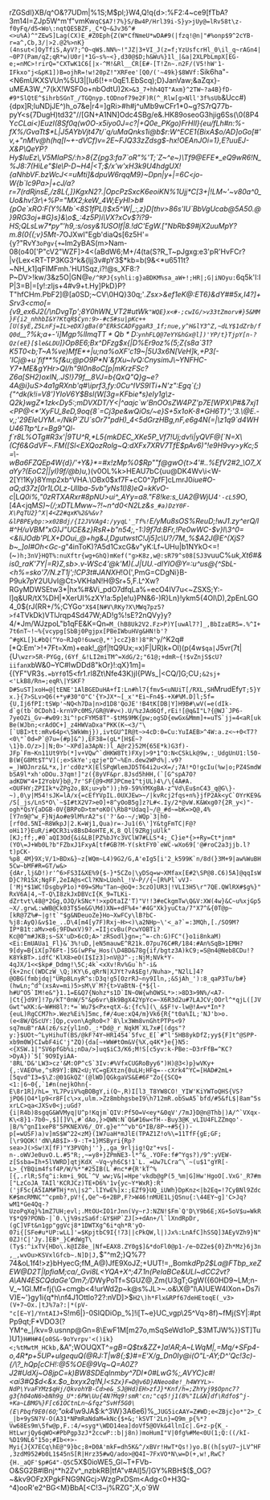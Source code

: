 rZGSdl}XB/q^O&?7UDm|%1S;M$pl;}W4,Q!q{d>:%F2:4~ce9[fTbA?3m14I=ZJp5W^m'f"vmKw`qC$A7!7%}S/Bw4P/Hrl39i-S}y>jUy@=lRv58t\z-f0yFq/d5<Wo\:nqtQESBZF,_C*Q~&Jv36^#<>u%A)^"ZEwS]Lag(CX)E_#Z0Eph{Z(W*CfNmeU*wDA#9(|fzq!@n|"#%onp$9^2cYB-r=a^,Cb,3/|>2.@2%>nK}(4nsut<]OyTfiS,AyV?;^O~qW$.NN%~!"JZ|3+VI_J(z=f;YzUsfcrHl_0\il_q~rAGn4|~0P7(Pam/qZ;qR*w)U0r|*1G~s%~<},d30@$D;h&Wu%}1l_|&a|2XLPbLmpX[EG-e;=nMC>!rirQ="CXTwK1C6[|x-^M!&Rl__CR[E#-[T!Zn~.n2F/(V5!hW'1-IFkxo"j<&pK1])B=ojhR=!w!20pZ!"XRFee'[Q0/('~49k}$8WVf:`Sik6ha"-<N6mUKXSVUn%5U3|[lu6(!+=0qE1.EbScq);D}JanVaw;&aZqx}-uMEA3W_^7(kX!WSF0o+nbOdtU)2`K>&3_7+hh4QT"Axm}^2TW~?a4B}fD-#9*SlQtE^$ihrbSGnT_/TGQnyp.tODnof79e2F)R(^_Rlw[g>Nll'3f%sUb`&Ucc#){dpx]R;luNDjJE^)h_o7&e|r4=]gRi>#h#j^uMb9wCFr1*0~g?S7rQ77b\-pyY<s{7DugH)td32"//[GN+A1NN]Odc4SBg/e&.HK89oseoG3hjig6Ss(\0(8P4Y*cCLai<)EuzI(8Sf0q(w0O-x5iyo0J=c?|+Q0e_PKgo)FrHIl}{eu/fLh#n:\%-fX%/GvaTt$*L|J5AYbVjt47t/`q/uMaQnks1i@b$r:W^ECE1{BixA$o/AD]oGo[#'v,+"nM!v@h(hq[I~+-dVCf)v=2E~FJQ33zZdsg$-hx!OEAnJOi=1},E?uuEJ-X&P\QeYP?Hy$IuEz\,V5MIaPS/:h>8{Z{pg3:fa7`oR"%'T;`Z~^e~)\Tf9@EFE*_eQ9wR6!N_%J8:7(HiLe"$le\P-D~H4|<T;$/x'w'xH3k9U4hdgUX!{aNhbVF.bzWcJ<=uMti]&dpuW6rqqM9}~Dpn|y+|=6C<jo-W{b`Ic9Pa>|+cJ/a?r=7(rdRjnsE,/z8L{,]}KgxN2?.|OpcPzSxcK6eoiKN%1Ujj*C[3+|!LM~'~v80a^0_Uo&hv!3r\+%P="MX2;keW_4W;EyHI>b#{pOe`xRO:F(Y%Mb`<8S1fPLl)$x5^W|_:,z}D[thv>86s'IU`BbVgUcab@5A50.@}9RG3oj+#G}s}&\o$_:4z5P)i\VX?xCv$?i?9-HS;QLsLw7*py"'h9,:s/osy&1USOIf|8.!dC'EgW.["NbRb$9#jX2uuMpY?m.8(0{(;v}5Mt-7*OJXwI"Egb'diaQs[6z5H'={y?"RvY`3oPgv{+=`Im2yBAS(m>Nam-08(o40['P"cV2"WZF]>4<(aBdW6;M+/4(ta(S?R_T~pJgxg:e3'pR'HvFCr?|v{Lex<RT-TP3KG3^k&{ljj3v#pY3$*kb=b(9&<*u6511t?~NH_k1]qFIMFmh.'HU1Sqz,i?!@s_XF8:?P~DV>!kw/3&z5O|GN@`e/^RPJ{syhli:g}aBDKM%sa_aW+!;HR|;G|iNOyu:`6q5k'I:IP|3=B|=[y!:zIjs+4#v9+t.Hy]PkD}P?T"hfCHm.PbF2]@[a0SD;~CV\0HQ}30q;\'*.**Zsx>&ef1eK@:ET6}&dY##5x,I4?]+Srv3<cmo[={v9_ex6J2(/\nDvgTp';8Y0hWN_VT2#utWk`"WQE}x<#-;cwIG/>v33tZmorv#}5&MM}F{i2_nhhbI&Y?KtqR$Cyn:9>-#cS#su|pKc++[U($yE,Z5LnFj=IL>eDX)gBa(0^ERkSCADFggaR3_1f;nue,y^H&lY3^Z,~dLY$1dZrb/fQ0d`__?%k;a+-'i]Mgp%lIm$qTT*Qb*D$:`ynhFLQ@7eYY&hGx@l])'YP/t}TjpY[n-?Qz(eE}[$le&LDU`]}Op8E6;Bx^DFzg$x{|D%Er9oz%(5;Z{s8a`31?K5T0<b;T~A%ve)MfE*+|u;na%oXF'c19~|5U3x6N[VeH]k,+P3[-'ICj@+u`fif**%f&u;@pO9P*N`&fXu~IvQ:CnysimJ\~YNFHC-Y7+ME&gYHr>Ql/h"9I0n8oC[p|mKrzFSc?Z6a[SH2)oxIN,.JS!}79f__8VJ=b{QxQ"Q}g~e?4A@i}uS>4a1gRXnb'q#\iprf3,fy:0Cu^IVS9ITi+N'z":Egq`{;){"^dk(k!i=V8')YIoV6Y$Bsl(W[3g=KFbie*s)eIy1g\z-Q2k}wgZ*1zk<Dy5:;mDVXDT/Y<|^aajc`w'BnOOsZW4PZ'p7E[WPX\P#&7xj1<PP@<*'XyFU_8eD,9oq{8`=Cj3pe&wQiOs/~e}S+5x1oK-8*GH6T}";'3.\@E.-v,;'29EIeUYM.=/NkP`ZU`sOr7"pdH)_4<5dGrzHBg,nF,e6g4N(=|\z1q9`d4WHU46Ttp^Lr=Bg9"Ql-f`r8L%OTg#R3x'|9TU^R,*L5{mkDEC_XKe5P_Vf7!Uj;dv!i|yQVF@[`N=X\(Cf6&GdVF~.FM([Sl<EXQozRolg~Q:dXFx7XRV7TfE$pAv6)"!e9H9vy>yKc;5=\-wBa6FZQEp4W{d}/'+Y&}*=#x!zMp%0$Rp""f*@gwO{t>4'#..%EfV2#2_\O7_XaYy?(EoC2||yI)9f/@b)u*,*)(v0OL%k>HEAU7bC{uu@DK4Wv\i<W-2[Y!1Ky}8Ymp2xb^VHA.\OBx0$xf7F+cC0^7pfF]cLmrJ0*iue#O-aQ;d37z[0r1LOLz-UlIba-5vb"yNs1I)8)eQ=kKvO-c*|L*Q0i%,"0zRTXARxr#8pNU>ui^_AYy=a8."F8!ke:s_UA2@WjU4`'-cL5`9*O,[4A<jqM*S)~(/;xDTLMww~?!~n^d0<N2Lz&s`_#a)DzY0F-X\PqTU2}^X|4<Z2#qxK%2&%&v?&lPBPEybp:>x02Bdj/{I2JVVAg4:/yyqL'_Tf%!`E/yMu8sOS%ReuD;!wJ1.zy^erQ/l#^H/uVBM"xG)J"UCE&z}RsR+b"n54;,-1:)9f7d:BFr,!Pe0wWC-$v}l\3^0=<&IiJOdb'PLX+DOui_@+hg&J,DgutwstC!Jj5\]c\U?/7M_%$A2J@E^(XjS?b~_]oI#Oh<Gc-g*"4inToK)?A5d1CxcG&v"yK:Lf~UHu|b1NYkO<=!(~`)h;3nV}HQT%:nuXftr{wg+GhQ)mKef("g>K8z,w@:sR79^s08[SJ3`vuuC%_uk,Xt6#&is0_raK'7Y|=R}Z,sb>.v-WSc4'@k'M)(.J|UU.-dlYlO@Y=:u^us@{^SbL-<h%=sko'7/N.zT1j';!CP3t#JANXH_!O(',PmG=CDgNi}B-P9uk7pY2UUvl@Ct>VKHaN!H@Sr+5,F.L^Xw?RGyMDWSEtw3*|hx\%#&Vi_pdO7dfqLa%\=ecO4IV7u<~ZSXS;Y:-I]q&UR/tX%DH|*XerUI%zXY!a:5p]e!u}PN&6-)R}Ln}!ykm5{4Ol\D),2pEnLGO4_0${rJ(RR+/%\;CYGo`"X$4[N#V\RKy?X\MWq7pz5?>f4`TVkDk)VTlJrqp4Sd47W;AD!g%!sE?2nQVy}y?4/*Jm/WJzpoL"b1qFE&K=Qn`=M_(hB8Uk2V2.Fz>P)Y[uwAl7?]_,BbIzaER5=.%^I+7t6nT~!~%{vcypg[SbBj0Pgjpx[PBeIWbuHVg&HN!b'?^#gKL[}L#bQ(^Yo~RJqO!6uwc@,*'}ccZ}B!)8"R^y`/^K2q#[*Q:Em'>!+7Ft=Xm)+eak!_@f|!tQ9Ux;=x)F|UR)k+Ol)(p(4w`$qa|`J5vr(7t|{U`\wzr>5R-PYGg,(6Yf_&!LI2miTM^=XdG/2;"61@;+dmR~{!$vZnjS$cU?iifan`xbW&0~YC#lwDDd8"kOr}!:qX}1m]={(YF"VR3`$.=bYf0`15<fr1.rl8Zt\Nfe43K)jI{PWs_|<CQ/]G;CU`;&2sj+<'LkB8/Rn=;eqR\|YSKF?D#SuST]xoH=@[tENE'1AlBGEDuHA+fI:Ln#hl7{fmv5<uNUiT[/RXL,SH`MrudEfy``T;5}Yx.}{7>SLv>Q6(+*y#30"O"C'{Y>JX*~[_x'*Ei~Fn4$-+X#%M.D]l;5f={U,Ij6fPI:tSWp'~NQ<h7Da|n>d1D8'QoJE'!B4tK[DB|Y]H9B#\wV(=e(dIk-d`g(tb`0CDoh1-krnVPc0MS/GR@V#v<).U/%zJAd6Qf,rEi![@q&I"L?{@WJ`JP6-7yeOZi_Gv~#w09:3i^!pcFYM58T"-$tM$9MK{pw;ogSD{ewGx&Mmm]+=uTS`jj=4<aR[ukBe(WJbn;<rAdOC+]_z4HWVaDxa"PKK(K~<3/"\[`UBI>tt:mRv64p<\5WkWmj}),ivtGU^IR@t~>4cD:0=Cu:YuIAEB>^4W:a.z<~+0<T7?<0\"`0d=P`@7u=(#p]&^),EF38=(gL*[H$E~?\1}b.O/z>]|N;0>'~XPd]a3ApN:)l_A@r2}52M{65E*k)G3f)-JFp`Fm~Kn11Ut9Yb(*]v+VQw^`dHKW8Tt)FXy|>9*1^O:N<CSkLk@9w,:_UdgUnU1:l50-B(W{G8Mt$T^V](;e>SkYe';qzje"D^~%En.dew2WPd%|.v9?=_)WOJnrz&L*x,]r'cd0z*X|ElSPqWlemJD5T64i2u<X=/;7A!*O!gcIu(%w|o;PZ4SmdWbSA9l*xh'oDOu.3?qm!]"z({8yVF&pr.8Jsd5hHH,(`[G^spA7O?adKDW"4+I2YobV}b@,7r'SF{@9<MFJPCme1^tjUL)4\/\{4A#A.<OUFHY;ZPIIk*vZPg2o,BX;u>yb"));h9-59%YMXgBA-z^Vd\Eu$nC43_q@G\}-~),0\y|M54!sJK=lA/x{=cEfYVpIL.0UXJEw>~/|kvRcj2fqs+n%}jfP2Ak<yC`OYrKE9&/S[_js/LnS*O\`~$I#tX2V7>eO]+8^yOoB5g]z?L#<.Iy/2*@vW.K&Wxg0?{2R_y<)"-ogh*QsY{aDGB-0V{BRPoD>tm*oKO(\Rb8*Udaq]~/@_#d~=bK=>Q@,4%[Y7n9@^w_F}NjAo#e9lM%rA2"s('?'&o-~/;WQp`3|h0-[rf0d.5NI~R8WkpJ|2.K=Wj1,Qua)r=-Ju1(6\']Y&tgFmTC|F@?oHi1?}EuR/i#QCR3iv8BsD4oHTE,K,8_Ql[9ZRgjuUlk"[KJ;ff;,#0`aQI3Od{&i&LB[PZ%bJYc3VClW7#LLS*4;_C}ie*{>+Ry=Ct*jnm*(YO\=J+Wb0L?b"FZbxJ1FxyA[tf#GB?M-Y(sktFY0`eWC-wXo69['@#roC2a3jjb.l?t)pCK-%p8_4M}9X;V/1>BDx&}~z[WQm~L4)9G2/G,A'eIg5[i'2_k599K`n/8d(}3M+9|aw%WuBH5Cw~bMF#R=GT/w&>{dAr,lj&D!)r'^6>FS3I&XE%9{$-}*5CZo|\yDSq=w~XMfax[E#2\SP@8.C6)5A]@qqIsWD}C?R1SX;NgFF,2eIA@s<Cl?KN>LUohl_!V~P//{~[R%Pl`vVJ-['Mj*$1WC!DsgbyP1o)*09=SMu"Tan~@oQ+:3czO]UR3|!VLI3H5\r"7QE.QWlRX#$g%}"RxV6A|4,~T-Q\I8zkJxDBVcI{K_9=TLKi-dZrtvt\48@*2Gg,OJQ/kSNc*!>xpOtaIZ'T)"V!!3#eCkgmTw\Q&V:XW(4w}&C~u%xjGp5~X/.grwL:wWB@Ck03T$5e&G\Md)XN=+dF%4+'#4G"Xk}yuCta/7"X7^&{0T@p~[kR@7Z%#~|g!t`"$g&NDeuoZe}Ho~XwFCy\lB?bC-%j8:AyQ)&v$1e_..D\4[m4[y7F)Rxj~H><)\a2NHp~\'<_a?`=:3MQh,[./SO9M?IP*B1t:aMv>e6;9FDwxV)9?.=IIjcvBu(PcwYOBTi?Kc@0^m#JKB;s~SX'uD>6cO;A>'zRSodl}gn=;^=-ch:G)FC"(}o1i8nkaM)<Ei:EmUAUa1_Fl}&`3%!uD,|eN5mauwE^R21k.07pu76C#R/184:#An%SqB>1EMH?9[dy=B{iX[p76Ft-]SG(wPFw_Hos(\D4BD&78g{if/bgtz3A)kC9;=S@n4@Neb8CDu!?K8YkBT>.idfC'KlX8>eO(I$Iz3]>nV@J^-;:NjM;NVk*Y-4qJX/1<<$kp#_Ddmg!\5C;4k`<xXv!Rv%Gu`h"-i&{k+2nc((WDCzW_\Q;)KY\6,qRrN|XJYt?vA$Eg!/Nuha>,"N2lL]4?@OBG(fmbjdq|"URp8LnyR^s:D3q!g5[OzrRJ~ny9Iln,;&SjAh_'):8_qaP3Tu/b#}(hwLn;^d^(xsAv=mi)5>sM\V`M?{t>VaBtN-{*${l-h#U^O5`IM!e&"}1.1=E&Q7{Nohz*s1D`IN~OW{whOWSL*>:>8D3>9N%/<A7-|Ct{}d9Y]!7p/kT"0nW/5"&p6vr\Bk9BgX42YpYc=~X6R3d2u#7LAJCV;OOrl^*qjL([JVGwt"wXK:&~W#H8l?:*=`Wu7$<Px+qtX-&:{fc%](\_&$F!v-lw@!A=v*In*?{euL)RgCCM7h>.Wez%Ei%]5mc,f#/4ue:xQ4/m}Vk6{R{"t0a%IL;'NJ'b>o.(e<8W/QScUY:]Qp,cvon\AgRo0<?`8\lx3Wm8vnGhtPTPs<9?sq7muB"rAA(z6/sz{yl1nO._:*Dd@_r_NqkM`XL7x#[(dgs"?y:}$UOt~^LyHihuT(BS/@kF?4Y~HR1454`5fvc_E[`#^l'5HB8ykDfZ;yy${F]t^@SPP-xb9m0W}CIwbF4iC'j"ZQ){da[~+WW#tOm&V{%X,q4K*}e{}N5:<{XSW.1|"SV6pfGb%i;nDa/>]uq$iC3/K6;M!S[c5yv:k-PBe:~D3rFfB=^KC?>DyA})`5[`9O9IyiAA-'8RL'D&'LW3>cz'&M:OP^cS`3Iv:#%VfxCUGRoByy6")H)@3<)p}wVKy+{,:VAEO%e,^sR9Y]:BN2<U;YC=gEXtzn{0uLH;HFq=--cXrk4^YC=[HAD#2mL+[5qvd^I3=$\Z:@01GkQZ'(@lWD]QGkgaVS&E#6F"Zo{{SCQ+<1:|6~0{,`1#n(nejkOhn{-E\8r1R]/hL=_YL7PviV%qBOBgY,i(Q~,R)I[l3_T8YW8CO!_YIW'KiYWToQHS{VS?jPQ6|O4*lp9<r8F[c\>x,ulm.>Zz8mbhgsbeI9\h712mR.obSwA5`bfd/#5&fL$|8am^5sxrLC>qa<JXSv0<j;uGd?{i|R4b)8sgqG&WVMyq|U^p!Kqjm`QIV:Pf5O=V<ey*&0qV'/7mJ}D@n@Thb|)A/^`VXqx-K\<8}1-7b0~,$][]V\,#`dAo,}>QWN:N`Q&#16w<fH--Buy3@K_vLIU4FLZZmqo'-|B/%^gnI1xeP8"5PKNEXV6/_OY.g}e"^^vb"G*IB/8P~+#5{))-p[=wUSF)a)v]mS$W^22<zM}(1W7uaH*mJlE(TPAZ1Z!o%\=11TfF{gE;GF;[\r9QOK!'dN\AB$I>-9-:T+1}MSByri{Rp?sea>J(>Sw!X[fF)"Y3PVQhj''},,ga_9rljig!Qz"+vs[-n-.oWVJe0uvO.L.#5"R;,~=y8+}ZPmNE3-l*^&_.YOFe:f#^Yqs?)/9^:yVEW-z[Ssba=Ih+5lVWRD]qtjKdX_~Vq~yh6C$!1`L._=Uw7LCra^\`~(u$1"gYR[-L>_{YBQim4fsf4P/W/%*"#25IB(L`#nc*#{R'kT^%[{,.rlR;Sfq^i:km+i_9OL`^V_ww;V&|=Hpe'vkdb@gP(5_%m|G]Hw'HgoO[.VxG'_R7#m["LzCoJA_TAIl'KCRJCz)TE+D6%'1v{yc~Y*WxR}:R"('jF5c{A5IAM#THj*n\|s2^.lIYwE%]x:;EZf9}UQ_iUWh}DpKnz<|b2Eq=!7CyBNl9ZdcK#$mcRMNC"^cpmb?,pV!{,Qe^~6+2BP,F?>W46!nMUE1LjQSnu{:\44EY~g]'C>Jq?wM1*Ge4Qq-?UzoPqXq}%1mZ7UH;evl;.MtOU<IO1rJnn(Vy~rJ:NZN!$Fm`Q'D\Y9b6E;XG+5oV$u=WkRY$*Q9?PONb-|`0.\j%9szSa6f:&Y$HP`ZJ[>+dAn+/l`lXndRpDr,(gC]VFt&n1gp"ggVcj8*1DWTXg^6i*qh*R'yO-07i{[SFe#u*UP:wLL]'=$KpjtbC9I{!73||cPkQW,l|)Jx%:LnAfC]hSSQ]3AEyVZh9}N"0ZJ!C|'Jy.]EB*_}C#dWgT\(Ty$:^ixTV{HDo\.k@IZ8e_|Nf=EAX8.ZY0g$]&*doFl0@p1-/e~DZ2e${0}Zh*Mz}6j3n,_,wvOu>KSVxlGfcb~.N]D|J,``$"^m2;}Q%7?74&oL1f4!>z}bHyecG;fM_A@)JfE9XoJZ;+UUT!=,,Bomk*dPp2$La@FTbp_xeZEW@D2T|IpfiaM;ca/_Gvi8L<YQA+X^;47.1n(PeIaBCe&ULl~dCC2vt?A\AN4ESCQdaGe'Om7;/D*WyPoTf=SGUZ@,Zm{U3gT;GgW({60HD9~LM;n-V_~1Gl.Mf=fj{\G+cmgb<4!urWd2p~k@s%JL>~.o&\X@"l\A)UEW4IXon+Ds7iV)E~'}gy1i{q*h\nf4J1Ottlo?2?:nVD]>$`H2\)h*Flx&RPf67deHEtoqE(_v3>(V+7~Ox.|tJ%7a?:|*(pV-"c[E~Y]/YntAIJ+`S!m6|}-0SIQDiOp_%]!i[T~e}UC_vgp\25^Vq>8f)~fMj(SY|:#ptPp9qt;F*VDO3(?YM^e_|/kv=9.usnnp@Gn=8\EwF1M[m27o,mSqSeWd1oP_$3MTJW%}}ST]Tu)U1`}H#H#4{o0S&-9oYvrpv'<()ik}<;%tMwtM_HCkb,`&A";WOUQXT^_=gB=Q$tx&ZZ+]a!AR;A~LWqM|,=Mq/+SFp4-o,4R*p+5UP+ulgequQ(@RJ:T|w8{;$}#=E'X/g_Dn0Iy@i(O"L-AY;D^'Qc!3c)-{/\?_hQp[cCH!:@5%OE@9Vq~Q=A0Z?J2#UdXj~O8jpC=k)BW8SDEqlnmby^7DI*0#LwG%;,AVYC}c#!<ai3#Q$d<&x.$o_bxyx2q!N,l<`5Zx}F=D@v6D}ANeoo8e!_h4WYYL>-NdP\YvaFYMz$qHj/QkvohYB-Cd>e&_SJ@Hd)EH>zfJ}*Knf/h=;ZhYyj9$Opnc7?g3{h04oN6>bNh9g_U*:6PW\Uu{4N?Mq9!smR'cn;"cq5!j1(8%"IL&N]df\Rdfo$^j-+Ka~LBMG%}F[c61OCtnLn~&fqz^SvHf5G0\(E\Pbqf9E0(6O`;"ok4_\w9JA$:k^3W}3A6e6)%_`JUG5icAAY=Z#WD;e<ZBjc}o*"2>_C_|b+9ySN?V-O(A31*NPmRaNdaM=kNc{$+&;'kSVT'2Ln}=Q9m_p{%*?Vw68Es9m\5fw@p,F.:4/=syg*\WDD14ea]doVf5@OVk&4llnIc|.G+z-p{K_-HtLwrjQy6qWO<#PbPgp3zJ*2ccwP::b|j8n))moHumI"V|0fg%#Me<0U(1;Q:((/kI-%D19NL6"15o;#Ib<+>-Myi{J{X7ECq\hE@"9}bc;8+D0A'mkF=dh5K&^/xBVr!HwT*Qs!)yo.B((h[syU7~jLV^HF,3zdM952#b0L1$45nS[R|Hrz35#wQ/ado>@Q4I~7FxVO*N\w=D(+,w!,RwC?{H._aQF'$p#G4"-Q5C`5X$0ioWE5_Gl~T+FVb-O&SG2B#lBnj^*h2Zv^_nzbkRB|tfA"v#Al]5/]GY%RBH$($_OG?~&kv9OFzXPgkFNG9NGcj>WzgPxDSm<Adg<0+H3Q-^4)ooR'e2^BG<M}BbA[<C!3~j%RZG";X,o`9W
